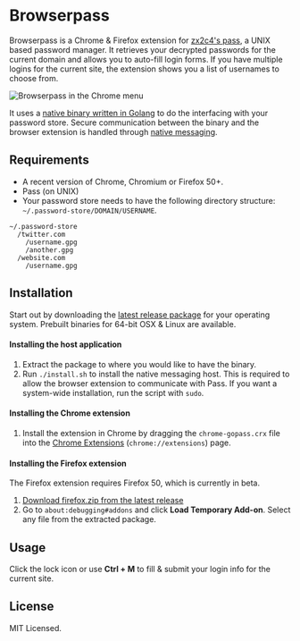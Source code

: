 Browserpass
=======

Browserpass is a Chrome & Firefox extension for [zx2c4's pass](https://www.passwordstore.org/), a UNIX based password manager. It retrieves your decrypted passwords for the current domain and allows you to auto-fill login forms. If you have multiple logins for the current site, the extension shows you a list of usernames to choose from.

![Browserpass in the Chrome menu](https://github.com/dannyvankooten/chrome-gopass/raw/master/assets/example.gif)

It uses a [native binary written in Golang](https://github.com/dannyvankooten/chrome-gopass/blob/master/gopass.go) to do the interfacing with your password store. Secure communication between the binary and the browser extension is handled through [native messaging](https://developer.chrome.com/extensions/nativeMessaging).

## Requirements

- A recent version of Chrome, Chromium or Firefox 50+.
- Pass (on UNIX)
- Your password store needs to have the following directory structure: `~/.password-store/DOMAIN/USERNAME`.

```
~/.password-store
  /twitter.com
    /username.gpg
    /another.gpg
  /website.com
    /username.gpg
```

## Installation

Start out by downloading the [latest release package](https://github.com/dannyvankooten/chrome-gopass/releases) for your operating system. Prebuilt binaries for 64-bit OSX & Linux are available.

#### Installing the host application

1. Extract the package to where you would like to have the binary.
1. Run `./install.sh` to install the native messaging host. This is required to allow the browser extension to communicate with Pass. If you want a system-wide installation, run the script with `sudo`.

#### Installing the Chrome extension

1. Install the extension in Chrome by dragging the `chrome-gopass.crx` file into the [Chrome Extensions](chrome://extensions) (`chrome://extensions`) page.

#### Installing the Firefox extension

The Firefox extension requires Firefox 50, which is currently in beta.

1. [Download firefox.zip from the latest release](https://github.com/dannyvankooten/chrome-gopass/releases)
1. Go to `about:debugging#addons` and click **Load Temporary Add-on**. Select any file from the extracted package.

## Usage

Click the lock icon or use **Ctrl + M** to fill & submit your login info for the current site.

## License

MIT Licensed.
